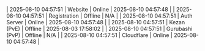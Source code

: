 | 2025-08-10 04:57:51 | Website | Online | 2025-08-10 04:57:48 |
| 2025-08-10 04:57:51 | Registration | Offline | N/A |
| 2025-08-10 04:57:51 | Auth Server | Online | 2025-08-10 04:57:48 |
| 2025-08-10 04:57:51 | Kezan (PvE) | Offline | 2025-08-03 17:58:02 |
| 2025-08-10 04:57:51 | Gurubashi (PvP) | Offline | N/A |
| 2025-08-10 04:57:51 | Cloudflare | Online | 2025-08-10 04:57:48 |
